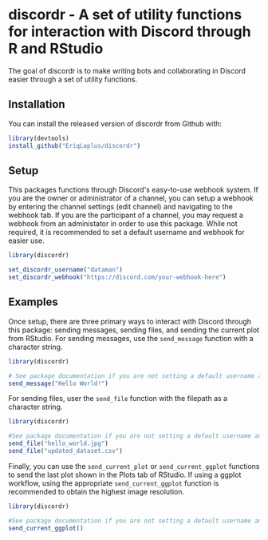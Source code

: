
# discordr - A set of utility functions for interaction with Discord through R and RStudio

<!-- badges: start -->
<!-- badges: end -->

The goal of discordr is to make writing bots and collaborating in Discord easier through a set of utility functions.

## Installation

You can install the released version of discordr from Github with:

``` r
library(devtools)
install_github("EriqLaplus/discordr")
```

## Setup

This packages functions through Discord's easy-to-use webhook system. If you are the owner or administrator of a channel, you can setup a webhook by entering the channel settings (edit channel) and navigating to the webhook tab. If you are the participant of a channel, you may request a webhook from an administator in order to use this package. While not required, it is recommended to set a default username and webhook for easier use.

``` r
library(discordr)

set_discordr_username("dataman")
set_discordr_webhook("https://discord.com/your-webhook-here")
```

## Examples

Once setup, there are three primary ways to interact with Discord through this package: sending messages, sending files, and sending the current plot from RStudio. For sending messages, use the `send_message` function with a character string.

``` r
library(discordr)

# See package documentation if you are not setting a default username and/or default webhook
send_message("Hello World!")
```
For sending files, user the `send_file` function with the filepath as a character string.

``` r
library(discordr)

#See package documentation if you are not setting a default username and/or default webhook
send_file("hello_world.jpg")
send_file("updated_dataset.csv")
```

Finally, you can use the `send_current_plot` or `send_current_ggplot` functions to send the last plot shown in the Plots tab of RStudio. If using a ggplot workflow, using the appropriate `send_current_ggplot` function is recommended to obtain the highest image resolution.

``` r
library(discordr)

#See package documentation if you are not setting a default username and/or default webhook
send_current_ggplot()
```


